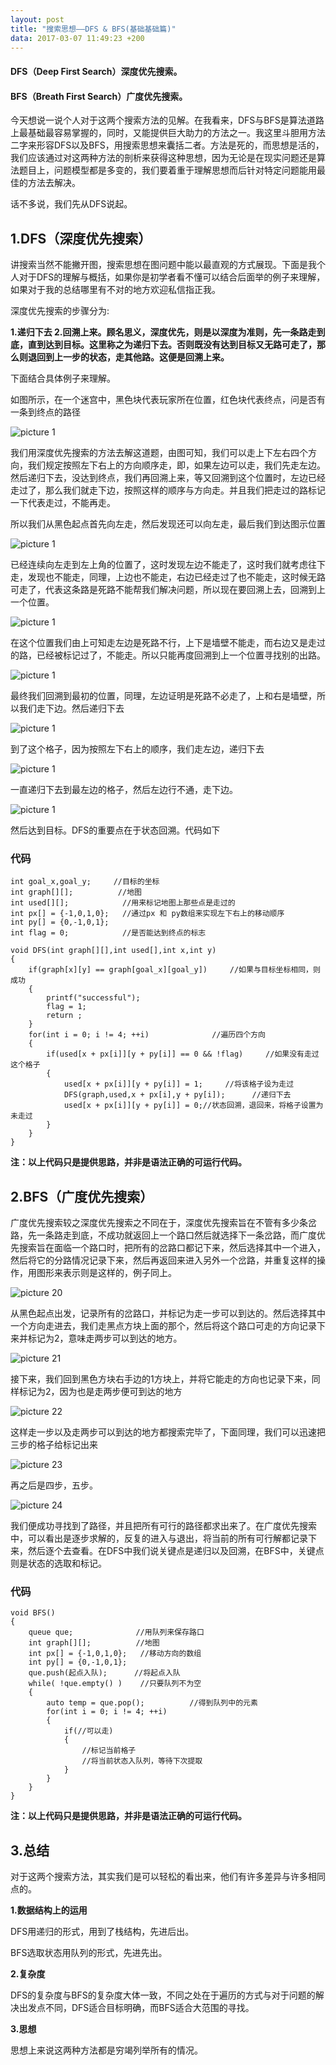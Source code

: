 ```yaml
---
layout: post
title: "搜索思想——DFS & BFS(基础基础篇)"
data: 2017-03-07 11:49:23 +200
---
```

#### DFS（Deep First Search）深度优先搜索。
#### BFS（Breath First Search）广度优先搜索。

今天想说一说个人对于这两个搜索方法的见解。在我看来，DFS与BFS是算法道路上最基础最容易掌握的，同时，又能提供巨大助力的方法之一。我这里斗胆用方法二字来形容DFS以及BFS，用搜索思想来囊括二者。方法是死的，而思想是活的，我们应该通过对这两种方法的剖析来获得这种思想，因为无论是在现实问题还是算法题目上，问题模型都是多变的，我们要着重于理解思想而后针对特定问题能用最佳的方法去解决。

话不多说，我们先从DFS说起。

## 1.DFS（深度优先搜索）
讲搜索当然不能撇开图，搜索思想在图问题中能以最直观的方式展现。下面是我个人对于DFS的理解与概括，如果你是初学者看不懂可以结合后面举的例子来理解，如果对于我的总结哪里有不对的地方欢迎私信指正我。

深度优先搜索的步骤分为:

**1.递归下去 2.回溯上来。顾名思义，深度优先，则是以深度为准则，先一条路走到底，直到达到目标。这里称之为递归下去。否则既没有达到目标又无路可走了，那么则退回到上一步的状态，走其他路。这便是回溯上来。**

下面结合具体例子来理解。

如图所示，在一个迷宫中，黑色块代表玩家所在位置，红色块代表终点，问是否有一条到终点的路径

![picture 1](https://pic3.zhimg.com/80/v2-d8fef081c4af27856b47c48498408b64_hd.jpg)

我们用深度优先搜索的方法去解这道题，由图可知，我们可以走上下左右四个方向，我们规定按照左下右上的方向顺序走，即，如果左边可以走，我们先走左边。然后递归下去，没达到终点，我们再回溯上来，等又回溯到这个位置时，左边已经走过了，那么我们就走下边，按照这样的顺序与方向走。并且我们把走过的路标记一下代表走过，不能再走。

所以我们从黑色起点首先向左走，然后发现还可以向左走，最后我们到达图示位置

![picture 1](https://pic2.zhimg.com/80/v2-4e3e0695271db05d5805169f1f2dda31_hd.jpg)

已经连续向左走到左上角的位置了，这时发现左边不能走了，这时我们就考虑往下走，发现也不能走，同理，上边也不能走，右边已经走过了也不能走，这时候无路可走了，代表这条路是死路不能帮我们解决问题，所以现在要回溯上去，回溯到上一个位置。

![picture 1](https://pic1.zhimg.com/80/v2-0332ab455917d6ba9b3e5dfe8eef4b10_hd.jpg)

在这个位置我们由上可知走左边是死路不行，上下是墙壁不能走，而右边又是走过的路，已经被标记过了，不能走。所以只能再度回溯到上一个位置寻找别的出路。

![picture 1](https://pic3.zhimg.com/80/v2-d8fef081c4af27856b47c48498408b64_hd.jpg)

最终我们回溯到最初的位置，同理，左边证明是死路不必走了，上和右是墙壁，所以我们走下边。然后递归下去

![picture 1](https://pic2.zhimg.com/80/v2-3aa0e3e0dc91c1e7e1ff3e4a82d370c0_hd.jpg)

到了这个格子，因为按照左下右上的顺序，我们走左边，递归下去

![picture 1](https://pic3.zhimg.com/80/v2-02f35b912ef466c86869b5a1ef3b2cb9_hd.jpg)

一直递归下去到最左边的格子，然后左边行不通，走下边。

![picture 1](https://pic4.zhimg.com/80/v2-27591c8aca75492f4f2087f5e30cbb10_hd.jpg)

然后达到目标。DFS的重要点在于状态回溯。代码如下

### 代码

```
int goal_x,goal_y;     //目标的坐标
int graph[][];          //地图
int used[][];            //用来标记地图上那些点是走过的
int px[] = {-1,0,1,0};   //通过px 和 py数组来实现左下右上的移动顺序
int py[] = {0,-1,0,1};
int flag = 0;            //是否能达到终点的标志

void DFS(int graph[][],int used[],int x,int y)
{
    if(graph[x][y] == graph[goal_x][goal_y])     //如果与目标坐标相同，则成功
    {
        printf("successful");
        flag = 1;
        return ;
    }
    for(int i = 0; i != 4; ++i)              //遍历四个方向
    {
        if(used[x + px[i]][y + py[i]] == 0 && !flag)     //如果没有走过这个格子
        {
            used[x + px[i]][y + py[i]] = 1;     //将该格子设为走过
            DFS(graph,used,x + px[i],y + py[i]);      //递归下去
            used[x + px[i]][y + py[i]] = 0;//状态回溯，退回来，将格子设置为未走过
        }
    }
}
```

**注：以上代码只是提供思路，并非是语法正确的可运行代码。**

## 2.BFS（广度优先搜索）

广度优先搜索较之深度优先搜索之不同在于，深度优先搜索旨在不管有多少条岔路，先一条路走到底，不成功就返回上一个路口然后就选择下一条岔路，而广度优先搜索旨在面临一个路口时，把所有的岔路口都记下来，然后选择其中一个进入，然后将它的分路情况记录下来，然后再返回来进入另外一个岔路，并重复这样的操作，用图形来表示则是这样的，例子同上。

![picture 20](https://pic4.zhimg.com/80/v2-7d1e0548d25096f24b5ff23944f58d18_hd.jpg)

从黑色起点出发，记录所有的岔路口，并标记为走一步可以到达的。然后选择其中一个方向走进去，我们走黑点方块上面的那个，然后将这个路口可走的方向记录下来并标记为2，意味走两步可以到达的地方。

![picture 21](https://pic4.zhimg.com/80/v2-63f88b398a7843506efd6f5249e60b94_hd.jpg)

接下来，我们回到黑色方块右手边的1方块上，并将它能走的方向也记录下来，同样标记为2，因为也是走两步便可到达的地方

![picture 22](https://pic4.zhimg.com/80/v2-a4f12599e335d6ac6e72d685accad82e_hd.jpg)

这样走一步以及走两步可以到达的地方都搜索完毕了，下面同理，我们可以迅速把三步的格子给标记出来

![picture 23](https://pic4.zhimg.com/80/v2-89b61c229f7a852888e4e29b2cafd7a1_hd.jpg)

再之后是四步，五步。

![picture 24](https://pic4.zhimg.com/80/v2-813b44a06012c6ae599a62aaa422c96b_hd.jpg)

我们便成功寻找到了路径，并且把所有可行的路径都求出来了。在广度优先搜索中，可以看出是逐步求解的，反复的进入与退出，将当前的所有可行解都记录下来，然后逐个去查看。在DFS中我们说关键点是递归以及回溯，在BFS中，关键点则是状态的选取和标记。

### 代码

```
void BFS()
{
    queue que;              //用队列来保存路口
    int graph[][];          //地图
    int px[] = {-1,0,1,0};   //移动方向的数组
    int py[] = {0,-1,0,1};
    que.push(起点入队);      //将起点入队
    while( !que.empty() )    //只要队列不为空
    {
        auto temp = que.pop();          //得到队列中的元素
        for(int i = 0; i != 4; ++i)
        {
            if(//可以走)
            {
                //标记当前格子
                //将当前状态入队列，等待下次提取
            }
        }
    } 
}
```

**注：以上代码只是提供思路，并非是语法正确的可运行代码。**

## 3.总结
对于这两个搜索方法，其实我们是可以轻松的看出来，他们有许多差异与许多相同点的。

**1.数据结构上的运用**

DFS用递归的形式，用到了栈结构，先进后出。

BFS选取状态用队列的形式，先进先出。

**2.复杂度**

DFS的复杂度与BFS的复杂度大体一致，不同之处在于遍历的方式与对于问题的解决出发点不同，DFS适合目标明确，而BFS适合大范围的寻找。

**3.思想**

思想上来说这两种方法都是穷竭列举所有的情况。
